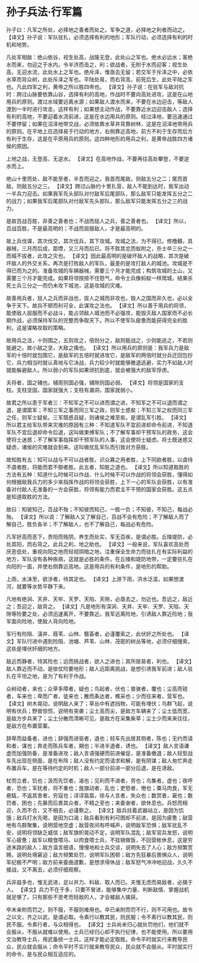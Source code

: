 # 孙子兵法·行军篇

孙子曰：凡军之所处，必择地之善者而处之。军争之道，必择地之利者而动之。
【译文】孙子说：军队驻扎，必须选择有利的地形；军队行动，必须选择有利的时机和地势。

凡处军相敌：绝山依谷，视生处高，战隆无登，此处山之军也。绝水必远水；客绝水而来，勿迎之于水内，令半济而击之，利；欲战者，无附于水而迎客；视生处高，无迎水流，此处水上之军也。绝斥泽，惟亟去无留；若交军于斥泽之中，必依水草而背众树，此处斥泽之军也。平陆处易，而右背高，前死后生，此处平陆之军也。凡此四军之利，黄帝之所以胜四帝也。
【译文】孙子说：在驻军与敌对抗时：跨过山脉要依靠山谷，选择有利的高地，作战时不要向高处进攻，这是在山地用兵的原则。渡过水域要远离水源；如果敌人渡水而来，不要在水边迎击，等敌人渡到一半时进行攻击，这样有利；如果想主动作战，不要靠近水边迎击敌人；选择有利的高地，不要迎着水流前进，这是在水边用兵的原则。经过泽地，要迅速通过不要停留；如果在沼泽地带交战，必须依靠水草并背靠树林，这是在沼泽地带用兵的原则。在平地上应选择易于行动的地方，右侧靠近高地，前方不利于生存而后方有利于生存，这是在平原用兵的原则。这四种地形的用兵之利，是黄帝战胜四方诸侯的原因。

上地之战，无登高，无逆水。
【译文】在高地作战，不要再往高处攀登，不要逆水而上。

绝山十里而处，敌不能至者，半吾而迎之。我首而尾敌，则敌五分之二；尾而首敌，则敌五分之三。
【译文】跨过山脉约十里扎营，敌人不能到达时，我军出动一半兵力迎击。如果我军先头部队对付敌军后尾部队，那么敌军只能发挥五分之二的战力；如果我军后尾部队对付敌军先头部队，那么敌军只能发挥五分之三的战力。

是故百战百胜，非善之善者也；不战而屈人之兵，善之善者也。
【译文】所以，百战百胜，不是最高明的；不战而屈服敌人，才是最高明的。

故上兵伐谋，其次伐交，其次伐兵，其下攻城。攻城之法，为不得已。修橹轒，具器械，三月而后成，距堙，又三月而后已。将不胜其忿而蚁附之，杀士卒三分之一而城不拔者，此攻之灾也。
【译文】因此最高明的是破坏敌人的战略，其次是破坏敌人的外交关系，再次是打败敌人的军队，最差的是攻打敌人的城池。攻城是不得已而为之的。准备攻城的车辆器械，需要三个月才能完成；构筑攻城的土山，又需要三个月才能完成。如果将领按捺不住怒气，命令士兵像蚂蚁一样爬城，结果杀死士兵三分之一而仍未攻下城池，这是攻城的灾难。

故善用兵者，屈人之兵而非战也，拔人之城而非攻也，毁人之国而非久也，必以全争于天下。故兵不顿而利可全，此谋攻之法也。
【译文】所以善于用兵的将领，能使敌人屈服而不必战斗，能占领敌人城池而不必强攻，能毁灭敌人国家而不必长期作战，必须保持军队的完整而争取天下。所以不使军队疲惫而能获得完全的胜利，这是谋略攻取的策略。

故用兵之法，十则围之，五则攻之，倍则分之，敌则能战之，少则能逃之，不若则能避之。故小敌之坚，大敌之擒也。
【译文】所以用兵的原则是：我军兵力是敌军的十倍时就包围它，是敌军的五倍时就进攻它，是敌军的两倍时就分兵迂回包抄它，兵力相当时就认真地与它决战，兵力较少时就能够撤退逃避，实力不如敌人时就能躲避敌人。所以弱小的军队如果顽抗到底，就会被强大的敌军俘虏。

夫将者，国之辅也。辅周则国必强，辅隙则国必弱。
【译文】将领是国家的支柱。支柱坚固，国家就强大；支柱有漏洞，国家就弱小。

故君之所以患于军者三：不知军之不可以进而谓之进，不知军之不可以退而谓之退，是谓縻军；不知三军之事而同三军之政，则军士惑矣；不知三军之权而同三军之任，则军士疑矣。三军既惑且疑，则诸侯之难至矣。是谓乱军引胜。
【译文】所以君主给军队带来灾难的原因有三种：不知道军队不宜前进却命令前进，不知道军队不宜后退却命令后退，这叫做束缚军队；不了解军事却干预军队的政务，这会使将士迷惑；不了解军事指挥却干预军队的人事，这会使将士疑虑。将士既迷惑又疑虑，诸侯的灾难就会到来。这叫做扰乱军队而引致对方获胜。

故知胜有五：知可以战与不可以战者胜，识众寡之用者胜，上下同欲者胜，以虞待不虞者胜，将能而君不御者胜。此五者，知胜之道也。
【译文】所以知道取胜的方法有五种：知道什么时候可以作战、什么时候不可以作战的将领会获胜，懂得如何根据敌我兵力的多少来指挥作战的将领会获胜，上下一心的军队会获胜，以有准备对付敌人无准备的一方会获胜，将领有能力而君主不干预的国家会获胜。这五点是知道取胜的方法。

故曰：知彼知己，百战不殆；不知彼而知己，一胜一负；不知彼，不知己，每战必殆。
【译文】所以说：了解敌人又了解自己，百战不会有危险；不了解敌人而了解自己，胜负各半；不了解敌人，也不了解自己，每战必有危险。

凡军好高而恶下，贵阳而贱阴，养生而处实，军无百疾，是谓必胜。丘陵堤防，必处其阳，而右背之。此兵之利，地之助也。
【译文】一般来说，军队喜欢高处而厌恶低处，重视向阳之地而轻视阴暗之地，注重保全生命力而驻扎在有实际利益的地方，军队没有各种疾病，这就是必胜的条件。在丘陵和堤防地带，一定要驻扎在向阳的一面，并使右侧靠近高地。这是用兵的有利条件，是地形的帮助。

上雨，水沫至，欲涉者，待其定也。
【译文】上游下雨，洪水泛滥，如果想渡河，就要等水势平静下来。

凡地有绝涧、天井、天牢、天罗、天陷、天隙，必亟去之，勿近也。吾远之，敌近之；吾迎之，敌背之。
【译文】凡是地形有深涧、天井、天牢、天罗、天陷、天隙等险要之处，必须迅速离开，不要靠近。我军远离险地，引诱敌人靠近险地；我军面向险地，使敌人背向险地。

军行有险阻、潢井、葭苇、山林、蘙荟者，必谨覆索之，此伏奸之所处也。
【译文】军队行进中遇到险阻、池塘、芦苇、山林、茂密的树丛等地，必须仔细搜索，这些是埋伏奸细的地方。

敌近而静者，恃其险也；远而挑战者，欲人之进也；其所居易者，利也。
【译文】敌人靠近而不动，是依仗险要地形；敌人远距离挑战，是想引诱我军前进；敌人驻扎在平坦之地，是为了有利于作战。

众树动者，来也；众草多障者，疑也；鸟起者，伏也；兽骇者，覆也；尘高而锐者，车来也；卑而广者，徒来也；散而条达者，樵采也；少而往来者，营军也。
【译文】树木晃动，说明敌人来了；草丛中有遮挡物，可能有埋伏；鸟群飞起，说明有伏兵；野兽惊慌，说明有突袭；尘土高而尖，是敌方车辆来了；尘土低而宽，是敌方步兵来了；尘土分散而清晰可见，是敌方在采集柴草；尘土少而来来往往，是敌方在布置营寨。

辞卑而益备者，进也；辞强而进驱者，退也；轻车先出居其侧者，陈也；无约而请和者，谋也；奔走而陈兵车者，期也；半进半退者，诱也。
【译文】敌人言语谦虚而加强防备，是准备进攻；敌人言语强硬而前进催促，是准备撤退；敌人轻型战车先出现在侧面，是在布阵；敌人没有约定而请求和解，是有阴谋；敌人匆忙奔走布置兵车，是在等待约定的时机；敌人一部分前进一部分后退，是在诱敌。

杖而立者，饥也；汲而先饮者，渴也；见利而不进者，劳也；鸟集者，虚也；夜呼者，恐也；军扰者，将不重也；旌旗动者，乱也；吏怒者，倦也；粟马肉食，军无悬缻，不返其舍者，穷寇也；谆谆翕翕，徐与人言者，失众也；数赏者，窘也；数罚者，困也；先暴而后畏其众者，不精之至也；来委谢者，欲休息也。兵怒而相迎，久而不合，又不相去，必谨察之。
【译文】敌兵拄着武器站立，是因为饥饿；敌兵打水先喝，是因为口渴；敌兵看到有利可图却不前进，是因为疲惫；敌营地有鸟群聚集，说明营地空虚；敌营夜间有呼喊声，说明敌军恐惧；敌军扰乱不安，说明将领缺乏威信；敌军旗帜晃动不定，说明军队混乱；敌军官兵发怒，说明军心疲惫；敌军以粮食喂马、以肉食喂士兵，不挂锅做饭，不回营帐休息，这是穷途末路的敌人；敌方温言细语，慢慢地和士兵交谈，说明失去了人心；敌方频繁赏赐，说明处境窘迫；敌方频繁处罚，说明军队困顿；敌方先狂暴后畏惧众人，说明军纪极不严明；敌方前来委曲道歉，是想求得休战；敌军怒气冲冲地迎战，久久不接战，又不离去，必须仔细观察。

兵非益多也，惟无武进，足以并力、料敌、取人而已。夫惟无虑而易敌者，必擒于人。
【译文】兵力不在于多，只要不冒进，能够集中力量、判断敌情、掌握战机就足够了。只有那些不思考而轻敌的人，才会被敌人擒获。

卒未亲附而罚之，则不服，不服则难用也。卒已亲附而罚不行，则不可用也。故令之以文，齐之以武，是谓必取。令素行以教其民，则民服；令不素行以教其民，则民不服。令素行者，与众相得也。
【译文】士兵尚未归心就处罚他们，他们就不会服从，不服从就难以使用。士兵已经归心却不执行纪律，也不能使用。所以要用文治教导士兵，用武备统一士兵，这样才能必定取胜。命令平时就实行来教导民众，民众就会服从；命令平时不实行就来教导民众，民众就不会服从。平时就实行的命令，是与民众相互适应的。 